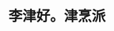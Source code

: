 ---
title: "李津好。津烹派"
description: "李津好。津烹派"
layout: shop
keywords:
  - 美食競賽
  - 台灣美食
  - 美食精選
datePublished: "2025-06-30"
dateModified: "2025-07-04"
city: "基隆市"
district: "中山區"
address: "基隆市中山區西定路120號"
phone: "0224283528"
geo: "25.134120896413304, 121.73500460931018"
google_map: "https://maps.app.goo.gl/HX891u1SFFhyQidx7"
footinder: "https://footinder.com.tw/%e5%9f%ba%e9%9a%86%e5%b8%82%e4%b8%ad%e5%b1%b1%e5%8d%80/362148/"
official: "https://www.facebook.com/profile.php?id=100066463281909&mibextid=LQQJ4d"
award:
  - name: "500盤"
    year: "2024"
    entries:
      - dishes:
          - "煎魚(黑喉、油帶魚)"

---